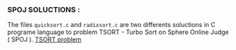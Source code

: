 ### SPOJ SOLUCTIONS :

The files ```quicksort.c```  and ```radixsort.c``` are two differents soluctions in C programe language to problem TSORT - Turbo Sort on Sphere Online Judge ( SPOJ ). [TSORT problem](http://br.spoj.com/problems/TSORT/)

